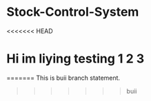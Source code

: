 # Stock-Control-System
<<<<<<< HEAD
# Hi im liying testing 1 2 3
=======
This is buii branch statement.
>>>>>>> buii
